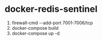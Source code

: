 # docker-redis-sentinel

1. firewall-cmd --add-port 7001-7006/tcp
2. docker-compose build
3. docker-compose up -d
